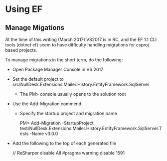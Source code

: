 ﻿# Using EF

## Manage Migations
At the time of this writing (March 2017) VS2017 is in RC, and the EF 1.1 CLI tools (dotnet ef) seem to have difficulty handling migrations for csproj based projects.

To manage migrations in the short term, do the following:

- Open Package Manager Console in VS 2017
- Set the default project to src\NullDesk.Extensions.Mailer.History.EntityFramework.SqlServer
  - The PM> console usually opens to the solution root
- Use the Add-Migration commend
  - Specify the startup project and migration name

     PM> Add-Migration -StartupProject test\NullDesk.Extensions.Mailer.History.EntityFramework.SqlServer.Tests -Name v3.0.0

- Add the following to the top of each generated file

    // ReSharper disable All
    #pragma warning disable 1591